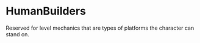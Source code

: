 # HumanBuilders
Reserved for level mechanics that are types of platforms the character can stand on.
